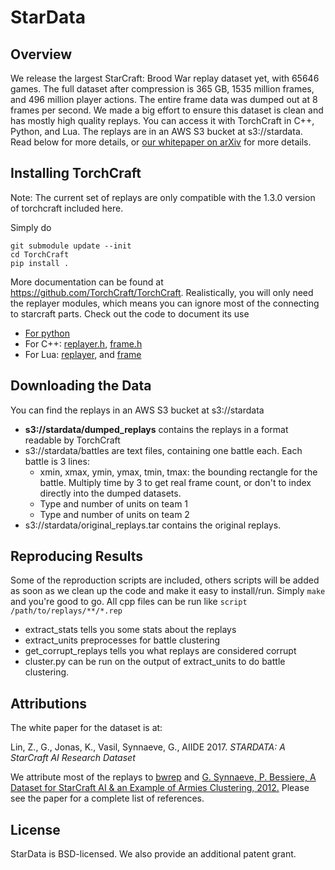 # StarData

## Overview

We release the largest StarCraft: Brood War replay dataset yet, with 65646 games. The full dataset after compression is 365 GB, 1535 million frames, and 496 million player actions. The entire frame data was dumped out at 8 frames per second. We made a big effort to ensure this dataset is clean and has mostly high quality replays. You can access it with TorchCraft in C++, Python, and Lua. The replays are in an AWS S3 bucket at s3://stardata. Read below for more details, or [our whitepaper on arXiv](https://arxiv.org/abs/1708.02139) for more details.

## Installing TorchCraft

Note: The current set of replays are only compatible with the 1.3.0 version of torchcraft included here.

Simply do 

```
git submodule update --init
cd TorchCraft
pip install .
```

More documentation can be found at https://github.com/TorchCraft/TorchCraft. Realistically, you will only need the replayer modules, which means you can ignore most of the connecting to starcraft parts. Check out the code to document its use
- [For python](https://github.com/TorchCraft/TorchCraft/blob/master/py/pyreplayer.cpp)
- For C++: [replayer.h](https://github.com/TorchCraft/TorchCraft/blob/master/include/replayer.h), [frame.h](https://github.com/TorchCraft/TorchCraft/blob/master/include/frame.h)
- For Lua: [replayer](https://github.com/TorchCraft/TorchCraft/blob/master/lua/replayer_lua.h), and [frame](https://github.com/TorchCraft/TorchCraft/blob/master/lua/frame_lua.h)

## Downloading the Data

You can find the replays in an AWS S3 bucket at s3://stardata
- **s3://stardata/dumped_replays** contains the replays in a format readable by TorchCraft
- s3://stardata/battles are text files, containing one battle each. Each battle is 3 lines:
  - xmin, xmax, ymin, ymax, tmin, tmax: the bounding rectangle for the battle. Multiply time by 3 to get real frame count, or don't to index directly into the dumped datasets.
  - Type and number of units on team 1
  - Type and number of units on team 2
- s3://stardata/original_replays.tar contains the original replays.

## Reproducing Results

Some of the reproduction scripts are included, others scripts will be added as 
soon as we clean up the code and make it easy to install/run. Simply `make` and
you're good to go. All cpp files can be run like `script /path/to/replays/**/*.rep`

- extract_stats tells you some stats about the replays
- extract_units preprocesses for battle clustering
- get_corrupt_replays tells you what replays are considered corrupt
- cluster.py can be run on the output of extract_units to do battle clustering.

## Attributions

The white paper for the dataset is at:

Lin, Z., G., Jonas, K., Vasil, Synnaeve, G., AIIDE 2017. _STARDATA: A StarCraft AI Research Dataset_

We attribute most of the replays to [bwrep](http://bwreplays.com/) and [G. Synnaeve, P. Bessiere, A Dataset for StarCraft AI & an Example of Armies Clustering, 2012.](https://arxiv.org/pdf/1211.4552.pdf)
Please see the paper for a complete list of references.

## License

StarData is BSD-licensed. We also provide an additional patent grant.
